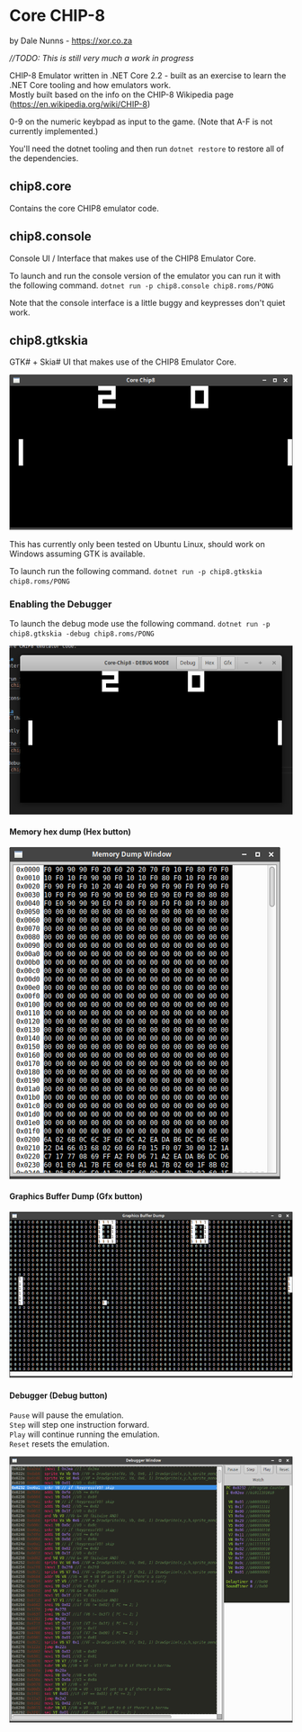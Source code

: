 # Core CHIP-8
by Dale Nunns - https://xor.co.za

_//TODO: This is still very much a work in progress_

CHIP-8 Emulator written in .NET Core 2.2 - built as an exercise to learn the .NET Core tooling and how emulators work.  
Mostly built based on the info on the CHIP-8 Wikipedia page (https://en.wikipedia.org/wiki/CHIP-8)

0-9 on the numeric keybpad as input to the game. (Note that A-F is not currently implemented.)

You'll need the dotnet tooling and then run `dotnet restore` to restore all of the dependencies. 

## chip8.core 
Contains the core CHIP8 emulator code.

## chip8.console
Console UI / Interface that makes use of the CHIP8 Emulator Core.

To launch and run the console version of the emulator you can run it with the following command. 
`dotnet run -p chip8.console chip8.roms/PONG` 

Note that the console interface is a little buggy and keypresses don't quiet work.

## chip8.gtkskia
GTK# + Skia# UI that makes use of the CHIP8 Emulator Core. 

![alt text](docs/chip8_gtk.png "Chip8 GTK#")

This has currently only been tested on Ubuntu Linux, should work on Windows assuming GTK is available.

To launch run the following command.
`dotnet run -p chip8.gtkskia chip8.roms/PONG`

### Enabling the Debugger

To launch the debug mode use the following command.
`dotnet run -p chip8.gtkskia -debug chip8.roms/PONG`

![alt text](docs/chip8_debug.png "Chip8 -Debug GTK#")

#### Memory hex dump (Hex button)
![alt text](docs/chip8_hex.png "Hex Dump of the memory")

#### Graphics Buffer Dump (Gfx button)
![alt text](docs/chip8_gfx.png "Graphics Buffer Dump")

#### Debugger (Debug button)

`Pause` will pause the emulation.  
`Step` will step one instruction forward.  
`Play` will continue running the emulation.  
`Reset` resets the emulation.  

![alt text](docs/chip8_debugger.png "Debugger")

